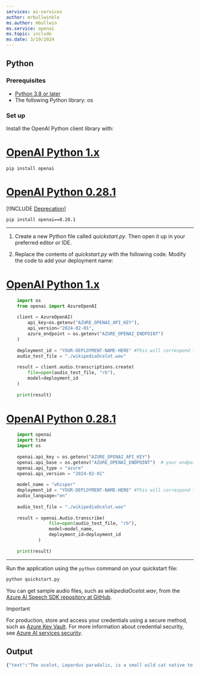 ```yaml
---
services: ai-services
author: mrbullwinkle
ms.author: mbullwin
ms.service: openai
ms.topic: include
ms.date: 3/19/2024
---
```


## Python

### Prerequisites

- [Python 3.8 or later](https://www.python.org)
- The following Python library: os

### Set up

Install the OpenAI Python client library with:

# [OpenAI Python 1.x](#tab/python-new)

```console
pip install openai
```

# [OpenAI Python 0.28.1](#tab/python)

[!INCLUDE [Deprecation](../includes/deprecation.md)]

```console
pip install openai==0.28.1
```

---

1. Create a new Python file called *quickstart.py*. Then open it up in your preferred editor or IDE.

1. Replace the contents of *quickstart.py* with the following code. Modify the code to add your deployment name:

# [OpenAI Python 1.x](#tab/python-new)

```python
    import os
    from openai import AzureOpenAI
        
    client = AzureOpenAI(
        api_key=os.getenv("AZURE_OPENAI_API_KEY"),  
        api_version="2024-02-01",
        azure_endpoint = os.getenv("AZURE_OPENAI_ENDPOINT")
    )
    
    deployment_id = "YOUR-DEPLOYMENT-NAME-HERE" #This will correspond to the custom name you chose for your deployment when you deployed a model."
    audio_test_file = "./wikipediaOcelot.wav"
    
    result = client.audio.transcriptions.create(
        file=open(audio_test_file, "rb"),            
        model=deployment_id
    )
    
    print(result)
```

# [OpenAI Python 0.28.1](#tab/python)

```python
    import openai
    import time
    import os
    
    openai.api_key = os.getenv("AZURE_OPENAI_API_KEY")
    openai.api_base = os.getenv("AZURE_OPENAI_ENDPOINT")  # your endpoint should look like the following https://YOUR_RESOURCE_NAME.openai.azure.com/
    openai.api_type = "azure"
    openai.api_version = "2024-02-01"
    
    model_name = "whisper"
    deployment_id = "YOUR-DEPLOYMENT-NAME-HERE" #This will correspond to the custom name you chose for your deployment when you deployed a model."
    audio_language="en"
    
    audio_test_file = "./wikipediaOcelot.wav"
    
    result = openai.Audio.transcribe(
                file=open(audio_test_file, "rb"),            
                model=model_name,
                deployment_id=deployment_id
            )
    
    print(result)
```

---

Run the application using the `python` command on your quickstart file:

```python
python quickstart.py
```

You can get sample audio files, such as *wikipediaOcelot.wav*, from the [Azure AI Speech SDK repository at GitHub](https://github.com/Azure-Samples/cognitive-services-speech-sdk/tree/master/sampledata/audiofiles).

> [!IMPORTANT]
> For production, store and access your credentials using a secure method, such as [Azure Key Vault](../../../key-vault/general/overview.md). For more information about credential security, see [Azure AI services security](../../security-features.md).

## Output

```python
{"text":"The ocelot, Lepardus paradalis, is a small wild cat native to the southwestern United States, Mexico, and Central and South America. This medium-sized cat is characterized by solid black spots and streaks on its coat, round ears, and white neck and undersides. It weighs between 8 and 15.5 kilograms, 18 and 34 pounds, and reaches 40 to 50 centimeters 16 to 20 inches at the shoulders. It was first described by Carl Linnaeus in 1758. Two subspecies are recognized, L. p. paradalis and L. p. mitis. Typically active during twilight and at night, the ocelot tends to be solitary and territorial. It is efficient at climbing, leaping, and swimming. It preys on small terrestrial mammals such as armadillo, opossum, and lagomorphs."}
```
